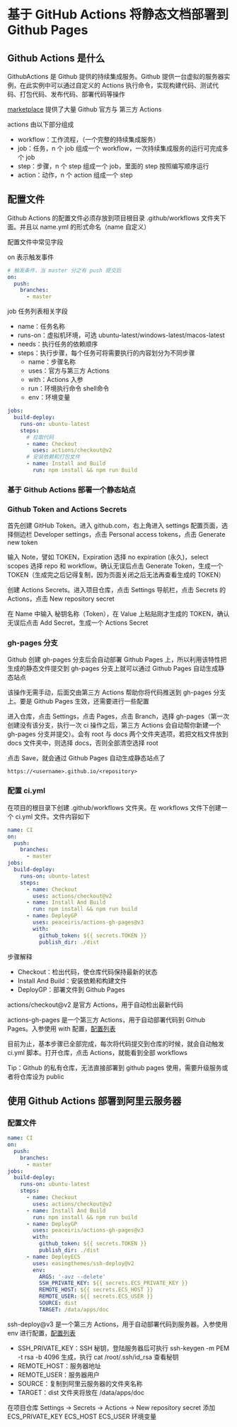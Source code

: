# 基于 GitHub Actions 将静态文档部署到 Github Pages

## Github Actions 是什么

GithubActions 是 Github 提供的持续集成服务。Github 提供一台虚拟的服务器实例，在此实例中可以通过自定义的 Actions 执行命令，实现构建代码、测试代码、打包代码、发布代码、部署代码等操作

[marketplace](https://github.com/marketplace?type=actions) 提供了大量 Github 官方与 第三方 Actions

actions 由以下部分组成

- workflow：工作流程，（一个完整的持续集成服务）
- job：任务，n 个 job 组成一个 workflow，一次持续集成服务的运行可完成多个 job
- step：步骤，n 个 step 组成一个 job，里面的 step 按照编写顺序运行
- action：动作，n 个 action 组成一个 step

## 配置文件

Github Actions 的配置文件必须存放到项目根目录 .github/workflows 文件夹下面。并且以 name.yml 的形式命名（name 自定义）

配置文件中常见字段

on 表示触发事件

```yml
# 触发条件，当 master 分之有 push 提交后
on:
  push:
    branches:
      - master
```

job 任务列表相关字段

- name：任务名称
- runs-on：虚拟机环境，可选 ubuntu-latest/windows-latest/macos-latest
- needs：执行任务的依赖顺序
- steps：执行步骤，每个任务可将需要执行的内容划分为不同步骤
    - name：步骤名称
    - uses：官方与第三方 Actions
    - with：Actions 入参
    - run：环境执行命令 shell命令
    - env：环境变量

```yml
jobs:
  build-deploy:
    runs-on: ubuntu-latest
    steps:
      # 拉取代码
      - name: Checkout
        uses: actions/checkout@v2
      # 安装依赖和打包文件
      - name: Install and Build
        run: npm install && npm run Build
```

### 基于 Github Actions 部署一个静态站点

### Github Token and Actions Secrets

首先创建 GitHub Token。进入 github.com，右上角进入 settings 配置页面，选择侧边栏 Developer settings，点击 Personal access tokens，点击 Generate new token

输入 Note，譬如 TOKEN，Expiration 选择 no expiration (永久)，select scopes 选择 repo 和 workflow。确认无误后点击 Generate Token，生成一个 TOKEN（生成完之后记得复制，因为页面关闭之后无法再查看生成的 TOKEN）

创建 Actions Secrets。进入项目仓库，点击 Settings 导航栏，点击 Secrets 的 Actions，点击 New repository secret 

在 Name 中输入 秘钥名称（Token），在 Value 上粘贴刚才生成的 TOKEN，确认无误后点击 Add Secret，生成一个 Actions Secret 

### gh-pages 分支

Github 创建 gh-pages 分支后会自动部署 Github Pages 上，所以利用该特性把生成的静态文件提交到 gh-pages 分支上就可以通过 Github Pages 自动生成静态站点

该操作无需手动，后面交由第三方 Actions 帮助你将代码推送到 gh-pages 分支上。要是 Github Pages 生效，还需要进行一些配置

进入仓库，点击 Settings，点击 Pages，点击 Branch，选择 gh-pages（第一次创建没有该分支，执行一次 ci 操作之后，第三方 Actions 会自动帮你新建一个 gh-pages 分支并提交）。会有 root 与 docs 两个文件夹选项，若把文档文件放到 docs 文件夹中，则选择 docs，否则全部清空选择 root

点击 Save，就会通过 Github Pages 自动生成静态站点了

```
https://<username>.github.io/<repository>
```

### 配置 ci.yml

在项目的根目录下创建 .github/workflows 文件夹。在 workflows 文件下创建一个 ci.yml 文件。文件内容如下

```yml
name: CI
on:
  push:
    branches:
      - master
jobs:
  build-deploy:
    runs-on: ubuntu-latest
    steps:
      - name: Checkout
        uses: actions/checkout@v2
      - name: Install And Build
        run: npm install && npm run build
      - name: DeployGP
        uses: peaceiris/actions-gh-pages@v3
        with:
          github_token: ${{ secrets.TOKEN }}
          publish_dir: ./dist
```

步骤解释

- Checkout：检出代码，使仓库代码保持最新的状态
- Install And Build：安装依赖和构建文件
- DeployGP：部署文件到 Github Pages

actions/checkout@v2 是官方 Actions，用于自动检出最新代码

actions-gh-pages 是一个第三方 Actions，用于自动部署代码到 Github Pages。入参使用 with 配置，[配置列表](https://github.com/peaceiris/actions-gh-pages#options)

目前为止，基本步骤已全部完成，每次将代码提交到仓库的时候，就会自动触发 ci.yml 脚本。打开仓库，点击 Actions，就能看到全部 workflows

Tip：Github 的私有仓库，无法直接部署到 github pages 使用，需要升级服务或者将仓库设为 public

## 使用 Github Actions 部署到阿里云服务器

### 配置文件

```yml
name: CI
on:
  push:
    branches:
      - master
jobs:
  build-deploy:
    runs-on: ubuntu-latest
    steps:
      - name: Checkout
        uses: actions/checkout@v2
      - name: Install And Build
        run: npm install && npm run build
      - name: DeployGP
        uses: peaceiris/actions-gh-pages@v3
        with:
          github_token: ${{ secrets.TOKEN }}
          publish_dir: ./dist
      - name: DeployECS
        uses: easingthemes/ssh-deploy@v2
        env:
          ARGS: '-avz --delete'
          SSH_PRIVATE_KEY: ${{ secrets.ECS_PRIVATE_KEY }}
          REMOTE_HOST: ${{ secrets.ECS_HOST }}
          REMOTE_USER: ${{ secrets.ECS_USER }}
          SOURCE: dist
          TARGET: /data/apps/doc
```

ssh-deploy@v3 是一个第三方 Actions，用于自动部署代码到服务器。入参使用 env 进行配置，[配置列表](https://github.com/easingthemes/ssh-deploy#configuration)

- SSH_PRIVATE_KEY：SSH 秘钥，登陆服务器后可执行 ssh-keygen -m PEM -t rsa -b 4096 生成，执行 cat /root/.ssh/id_rsa 查看秘钥
- REMOTE_HOST：服务器地址
- REMOTE_USER：服务器用户
- SOURCE：复制到阿里云服务器的文件夹名称
- TARGET：dist 文件夹将放在 /data/apps/doc 

在项目仓库 Settings -> Secrets -> Actions -> New repository secret 添加 ECS_PRIVATE_KEY ECS_HOST ECS_USER 环境变量
